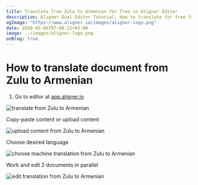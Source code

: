 ```yaml
---
title: Translate from Zulu to Armenian for free in Aligner Editor
description: Aligner Dual Editor Tutorial. How to translate for free from Zulu to Armenian. Aligner is multilingual document management platform. 
ogImage: "https://www.aligner.io/images/aligner-logo.png"
date: 2020-05-06T07:09:21+03:00
image: ../images/aligner-logo.png
onBlog: true
---
```


# How to translate document from Zulu to Armenian

1. Go to editor at [app.aligner.io](https://app.aligner.io "Aligner App web page")

![translate from Zulu to Armenian](../aligner-blank-editor.png "translate from Zulu to Armenian")

Copy-paste content or upload content

![upload content from Zulu to Armenian](../aligner-uploaded-document.png "upload content from Zulu to Armenian")

Choose desired language

![choose machine translation from Zulu to Armenian](../aligner-language-dropdown.png "choose machine translation from Zulu to Armenian")

Work and edit 2 documents in parallel

![edit translation from Zulu to Armenian](../aligner-double-sitded-editor.png "edit translation from Zulu to Armenian")

